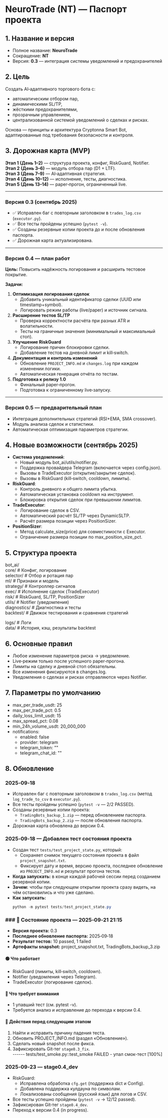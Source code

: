 ﻿# NeuroTrade (NT) — Паспорт проекта

## 1. Название и версия
- Полное название: **NeuroTrade**
- Сокращение: **NT**
- Версия: **0.3** — интеграция системы уведомлений и предохранителей

## 2. Цель
Создать AI‑адаптивного торгового бота с:
- автоматическим отбором пар,
- динамическими SL/TP,
- жёсткими предохранителями,
- прозрачным управлением,
- централизованной системой уведомлений о сделках и рисках.

Основа — принципы и архитектура Cryptonna Smart Bot, адаптированные под требования безопасности и контроля.

## 3. Дорожная карта (MVP)

**Этап 1 (День 1–2)** — структура проекта, конфиг, RiskGuard, Notifier.  
**Этап 2 (День 3–6)** — модуль отбора пар (D1 + LTF).  
**Этап 3 (День 7–9)** — AI‑адаптивная стратегия.  
**Этап 4 (День 10–12)** — исполнение, тесты, диагностика.  
**Этап 5 (День 13–14)** — paper‑прогон, ограниченный live.

---

### Версия 0.3 (сентябрь 2025)
- ✅ Исправлен баг с повторным заголовком в `trades_log.csv` (`executor.py`).
- ✅ Все тесты пройдены успешно (`pytest -v`).
- ✅ Созданы резервные копии проекта до и после обновления паспорта.
- ✅ Дорожная карта актуализирована.

---

### Версия 0.4 — план работ
**Цель:** Повысить надёжность логирования и расширить тестовое покрытие.

**Задачи:**
1. **Оптимизация логирования сделок**  
   - Добавить уникальный идентификатор сделки (UUID или timestamp+symbol).  
   - Логировать режим работы (live/paper) и источник сигнала.
2. **Расширение тестов SL/TP**  
   - Проверка корректности расчёта при разных ATR и волатильности.  
   - Тесты на граничные значения (минимальный и максимальный стоп).
3. **Улучшение RiskGuard**  
   - Логирование причин блокировки сделки.  
   - Добавление тестов на дневной лимит и kill‑switch.
4. **Документация и контроль изменений**  
   - Обновление `PROJECT_INFO.md` и `changes.log` при каждом изменении логики.  
   - Автоматическая генерация отчёта по тестам.
5. **Подготовка к релизу 1.0**  
   - Финальный paper‑прогон.  
   - Подготовка к ограниченному live‑запуску.

---

### Версия 0.5 — предварительный план
- Интеграция дополнительных стратегий (RSI+EMA, SMA crossover).  
- Модуль анализа сделок и статистики.  
- Автоматическая оптимизация параметров стратегии.

## 4. Новые возможности (сентябрь 2025)
- **Система уведомлений**:
  - Новый модуль bot_ai/utils/notifier.py.
  - Поддержка провайдера Telegram (включается через config.json).
  - Вызовы в TradeExecutor (открытие/закрытие сделок).
  - Вызовы в RiskGuard (kill‑switch, cooldown, лимиты).
- **RiskGuard**:
  - Контроль дневного и общего лимита убытка.
  - Автоматическая установка cooldown на инструмент.
  - Блокировка открытия сделок при превышении лимитов.
- **TradeExecutor**:
  - Логирование сделок в CSV.
  - Автоматический расчёт SL/TP через DynamicSLTP.
  - Расчёт размера позиции через PositionSizer.
- **PositionSizer**:
  - Метод calculate_size(price) для совместимости с Executor.
  - Ограничение размера позиции по max_position_size_pct.

## 5. Структура проекта
bot_ai/  
  core/         # Конфиг, логирование  
  selector/     # Отбор и ротация пар  
  ml/           # Признаки и модель  
  strategy/     # Контроллер сигналов  
  exec/         # Исполнение сделок (TradeExecutor)  
  risk/         # RiskGuard, SL/TP, PositionSizer  
  utils/        # Notifier (уведомления)  
  diagnostics/  # Диагностика и тесты  
  backtest/     # Движок тестирования и сравнения стратегий  

logs/           # Логи  
data/           # История, кэш, результаты backtest  

## 6. Основные правил
- Любое изменение параметров риска → уведомление.
- Live‑режим только после успешного paper‑прогона.
- Лимиты на сделку и дневной стоп обязательны.
- Все изменения фиксируются в changes.log.
- Уведомления о сделках и рисках отправляются через Notifier.

## 7. Параметры по умолчанию
- max_per_trade_usdt: 25
- max_per_trade_pct: 0.5
- daily_loss_limit_usdt: 15
- max_spread_pct: 0.08
- min_24h_volume_usdt: 20_000_000
- notifications:
  - enabled: false
  - provider: telegram
  - telegram_token: ""
  - telegram_chat_id: ""

## 8. Обновление

### 2025‑09‑18
- Исправлен баг с повторным заголовком в `trades_log.csv` (метод `log_trade_to_csv` в `executor.py`).
- Все тесты пройдены успешно (`pytest -v` — 2/2 PASSED).
- Созданы резервные копии проекта:
  - `TradingBots_backup_1.zip` — перед обновлением паспорта.
  - `TradingBots_backup_2.zip` — после обновления паспорта.
- Дорожная карта обновлена до версии 0.4.

### 2025‑09‑18 — Добавлен тест состояния проекта
- Создан тест `tests/test_project_state.py`, который:
  - Сохраняет снимок текущего состояния проекта в файл `project_snapshot.txt`.
  - Фиксирует дату и время, версию проекта, последнее обновление из `PROJECT_INFO.md` и результат прогона тестов.
- **Когда запускать:** в конце каждой рабочей сессии перед созданием резервной копии.
- **Зачем:** чтобы при следующем открытии проекта сразу видеть, на чём остановились и что уже сделано.
- **Как запускать:**  
  ```powershell
  python -m pytest tests/test_project_state.py
### ### 📌 Состояние проекта — 2025‑09‑21 21:15

- **Версия проекта:** 0.3  
- **Последнее обновление паспорта:** 2025‑09‑18  
- **Результат тестов:** 10 passed, 1 failed  
- **Артефакты snapshot:** project_snapshot.txt, TradingBots_backup_3.zip  

#### 🟢 Что работает
- RiskGuard (лимиты, kill‑switch, cooldown).  
- Notifier (уведомления через Telegram).  
- TradeExecutor (логирование сделок).  

#### 🔴 Что требует внимания
- 1 упавший тест (см. pytest -v).  
- Требуется анализ и исправление до перехода к версии 0.4.  

#### 📂 Действия перед следующим этапом
1. Найти и исправить причину падения теста.  
2. Обновить PROJECT_INFO.md (раздел «Обновление»).  
3. Сделать новый snapshot после фикса.  
4. Зафиксировать Git‑тег `stage0.3_fix`.  
------ tests/test_smoke.py::test_smoke FAILED  - упал смок-тест                                                                                                                                                          [100%]
### 2025‑09‑23 — stage0.4_dev
- RiskGuard:
  - Исправлена обработка `cfg.get` (поддержка dict и Config).
  - Добавлена поддержка кулдауна по символам.
  - Локализованы сообщения (русский язык) для логов и CSV.
- Все тесты успешно пройдены (`pytest -v` → 12/12 passed).
- Зафиксирован Git‑тег `stage0.4_dev`.
- Переход к версии 0.4 (in progress).
